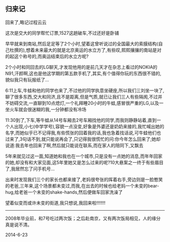 ## 归来记 ##

回来了,略记过程云云

这次是交大的同学帮忙订票,1527这趟破车,不过还好是卧铺

早早就来到南站,然后足足等了2个小时,望着这曾听说过的全国最大的索膜结构(自己杜撰的),想着未来最大的就是北京奥运的水立方了,有些叹,熙熙攘攘的南站是对的起这个称号的,而奥运结束后的水立方呢?

2个小时和同回去的LG聊天,才发现他用的是前几天才在杂志上看过的NOKIA的N91,汗颜啊,这也是他这学期的第五款手机了,其实,有个值得你玩的东西很不错的,貌似我只有玩报纸了...

6:11上车,牛蛙和他的同学也来了,不过他的同学执意坐硬座,所以我们三刘坐一块了,聊了很多东西,交大和同济,且不是距离,但是气质,就已让我们三人有些隔阂,不过并不妨碍交流,一直聊到10点熄灯,一个礼拜睡20小时的牛蛙,感冒很严重的LG,以及一坐火车就会很迷糊的我,一分钟都没有冷场

11:30到了,下车,等牛蛙从14号车厢去2号车厢找他的同学,而我则静静站着,直到一个人出现,小七(中学学号),容貌一点没变,好象是外婆还是奶奶来接的,我忙喊出她的名字,而她似乎已不记得我,有些慌张的回着我的话,我也急着找话说,可牛蛙他们也过来了,3句话不到,就只能说再会了,只记得我很慌忙的问:你今年怎么回来了;她却说道:我去年也回来了啊,然后就只能说在联系,而在家人的陪同下,又飘去

5年来就见过这一面,知道她和我也在一个城市,只是没有一点她的消息,而年年回家的她,却没有和大家见面,这5年里她又是怎么过来的呢?10大悬案之一终于有些眉目了,我居然忘了问手机号...

出来时发现我们三个的家长也都来接了,老妈很夸张的挥着右手,旁边则是一脸憨笑的老爸,三年来,这个场景都未变过,而我,在出去的时候也给老妈一个未变的bear-hug,给老爸一个未变的shake-hands,然后便做车回家洗澡了

望着似变而或许未变的街道,我只想说,我回来啦!!!!!!!

---

2008年毕业前，和7号吃过两次饭；之后赴南京，又有两次饭局相见，人的缘分真是说不清。

2014-6-23